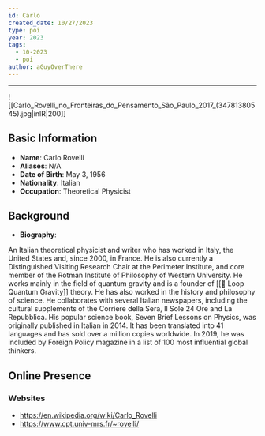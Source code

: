 ```yaml
---
id: Carlo
created_date: 10/27/2023
type: poi
year: 2023
tags:
  - 10-2023
  - poi
author: aGuyOverThere
---
```


----
![[Carlo_Rovelli_no_Fronteiras_do_Pensamento_São_Paulo_2017_(34781380545).jpg|inlR|200]]
## Basic Information

- **Name**: Carlo Rovelli
- **Aliases**: N/A
- **Date of Birth**: May 3, 1956 
- **Nationality**: Italian
- **Occupation**: Theoretical Physicist

## Background

- **Biography**: 

An Italian theoretical physicist and writer who has worked in Italy, the United States and, since 2000, in France. He is also currently a Distinguished Visiting Research Chair at the Perimeter Institute, and core member of the Rotman Institute of Philosophy of Western University. He works mainly in the field of quantum gravity and is a founder of [[🔭 Loop Quantum Gravity]] theory. He has also worked in the history and philosophy of science. He collaborates with several Italian newspapers, including the cultural supplements of the Corriere della Sera, Il Sole 24 Ore and La Repubblica. His popular science book, Seven Brief Lessons on Physics, was originally published in Italian in 2014. It has been translated into 41 languages and has sold over a million copies worldwide. In 2019, he was included by Foreign Policy magazine in a list of 100 most influential global thinkers.

## Online Presence

### Websites

- https://en.wikipedia.org/wiki/Carlo_Rovelli
- https://www.cpt.univ-mrs.fr/~rovelli/
